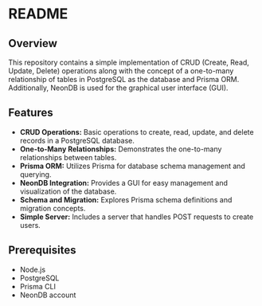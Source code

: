 # README

## Overview

This repository contains a simple implementation of CRUD (Create, Read, Update, Delete) operations along with the concept of a one-to-many relationship of tables in PostgreSQL as the database and Prisma ORM. Additionally, NeonDB is used for the graphical user interface (GUI).

## Features

- **CRUD Operations:** Basic operations to create, read, update, and delete records in a PostgreSQL database.
- **One-to-Many Relationships:** Demonstrates the one-to-many relationships between tables.
- **Prisma ORM:** Utilizes Prisma for database schema management and querying.
- **NeonDB Integration:** Provides a GUI for easy management and visualization of the database.
- **Schema and Migration:** Explores Prisma schema definitions and migration concepts.
- **Simple Server:** Includes a server that handles POST requests to create users.

## Prerequisites

- Node.js
- PostgreSQL
- Prisma CLI
- NeonDB account
